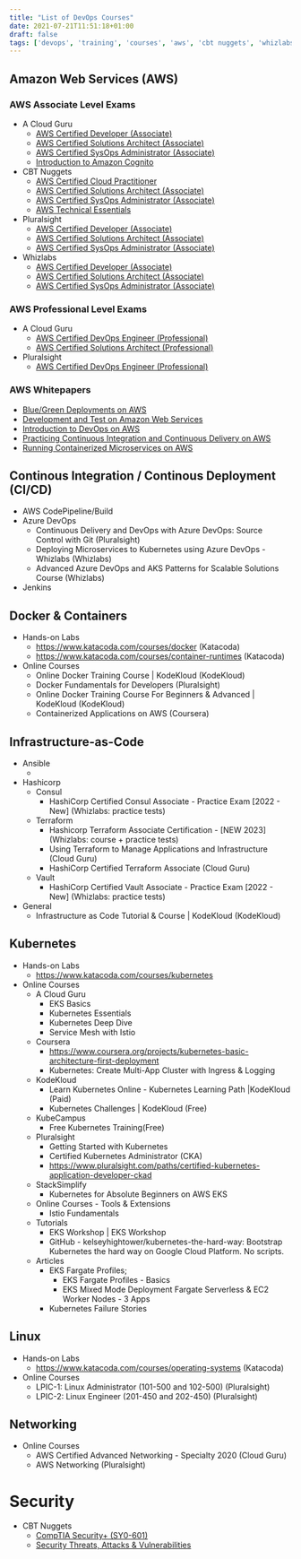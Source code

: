 ```yaml
---
title: "List of DevOps Courses"
date: 2021-07-21T11:51:18+01:00
draft: false
tags: ['devops', 'training', 'courses', 'aws', 'cbt nuggets', 'whizlabs', 'a cloud guru', 'docker', 'iac', 'k8s', 'linux', 'networking', 'security', 'cicd']
---
```


## Amazon Web Services (AWS)

### AWS Associate Level Exams
- A Cloud Guru
  - [AWS Certified Developer (Associate)](https://acloudguru.com/course/aws-certified-developer-associate/)
  - [AWS Certified Solutions Architect (Associate)](https://acloudguru.com/course/aws-certified-solutions-architect-associate-saa-c03/)
  - [AWS Certified SysOps Administrator (Associate)](https://acloudguru.com/course/aws-certified-sysops-administrator-associate-8Lkj/)
  - [Introduction to Amazon Cognito](https://acloudguru.com/course/introduction-to-amazon-cognito/)
- CBT Nuggets
  - [AWS Certified Cloud Practitioner](https://www.cbtnuggets.com/it-training/aws/cloud-practitioner/)
  - [AWS Certified Solutions Architect (Associate)](https://www.cbtnuggets.com/it-training/aws/solutions-architect-associate/)
  - [AWS Certified SysOps Administrator (Associate)](https://www.cbtnuggets.com/it-training/aws/sysops-administrator-associate/)
  - [AWS Technical Essentials](https://www.cbtnuggets.com/blog/career/career-progression/new-course-aws-technical-essentials/)
- Pluralsight
  - [AWS Certified Developer (Associate)](https://www.pluralsight.com/paths/aws-certified-developer-associate)
  - [AWS Certified Solutions Architect (Associate)](https://www.pluralsight.com/paths/aws-certified-solutions-architect-associate)
  - [AWS Certified SysOps Administrator (Associate)](https://www.pluralsight.com/paths/aws-certified-sysops-administrator-associate-soa-c02)
- Whizlabs
  - [AWS Certified Developer (Associate)](https://www.whizlabs.com/aws-developer-associate/)
  - [AWS Certified Solutions Architect (Associate)](https://www.whizlabs.com/aws-solutions-architect-associate/)
  - [AWS Certified SysOps Administrator (Associate)](https://www.whizlabs.com/aws-sysops-administrator-associate/)

### AWS Professional Level Exams
- A Cloud Guru
  - [AWS Certified DevOps Engineer (Professional)](https://acloudguru.com/course/aws-certified-devops-engineer-professional/)
  - [AWS Certified Solutions Architect (Professional)](https://acloudguru.com/course/aws-certified-solutions-architect-professional/)
- Pluralsight
  - [AWS Certified DevOps Engineer (Professional)](https://www.pluralsight.com/paths/aws-certified-devops-engineer-professional-dop-c01/)

### AWS Whitepapers
- [Blue/Green Deployments on AWS](https://docs.aws.amazon.com/whitepapers/latest/blue-green-deployments/welcome.html?did=wp_card&trk=wp_card/)
- [Development and Test on Amazon Web Services](https://docs.aws.amazon.com/whitepapers/latest/development-and-test-on-aws/development-and-test-on-aws.html?did=wp_card&trk=wp_card/)
- [Introduction to DevOps on AWS](https://docs.aws.amazon.com/whitepapers/latest/introduction-devops-aws/introduction-to-devops.html?did=wp_card&trk=wp_card/)
- [Practicing Continuous Integration and Continuous Delivery on AWS](https://docs.aws.amazon.com/whitepapers/latest/practicing-continuous-integration-continuous-delivery/welcome.html?did=wp_card&trk=wp_card/)
- [Running Containerized Microservices on AWS](https://docs.aws.amazon.com/whitepapers/latest/running-containerized-microservices/welcome.html?did=wp_card&trk=wp_card/)

## Continous Integration / Continous Deployment (CI/CD)
- AWS CodePipeline/Build
- Azure DevOps
  - Continuous Delivery and DevOps with Azure DevOps: Source Control with Git (Pluralsight)
  - Deploying Microservices to Kubernetes using Azure DevOps - Whizlabs (Whizlabs)
  - Advanced Azure DevOps and AKS Patterns for Scalable Solutions Course (Whizlabs)
- Jenkins

## Docker & Containers
- Hands-on Labs
  - https://www.katacoda.com/courses/docker (Katacoda)
  - https://www.katacoda.com/courses/container-runtimes (Katacoda)
- Online Courses
  - Online Docker Training Course | KodeKloud (KodeKloud)
  - Docker Fundamentals for Developers (Pluralsight)
  - Online Docker Training Course For Beginners & Advanced | KodeKloud (KodeKloud)
  - Containerized Applications on AWS  (Coursera)

## Infrastructure-as-Code
- Ansible
  - <here>
- Hashicorp
  - Consul
    - HashiCorp Certified Consul Associate - Practice Exam [2022 - New] (Whizlabs: practice tests)
  - Terraform
    - Hashicorp Terraform Associate Certification - [NEW 2023] (Whizlabs: course + practice tests)
    - Using Terraform to Manage Applications and Infrastructure (Cloud Guru)
    - HashiCorp Certified Terraform Associate (Cloud Guru)
  - Vault
    - HashiCorp Certified Vault Associate - Practice Exam [2022 - New] (Whizlabs: practice tests)
- General
  - Infrastructure as Code Tutorial & Course | KodeKloud (KodeKloud)

## Kubernetes
- Hands-on Labs
  - https://www.katacoda.com/courses/kubernetes 
- Online Courses
  - A Cloud Guru
    - EKS Basics 
    - Kubernetes Essentials 
    - Kubernetes Deep Dive 
    - Service Mesh with Istio 
  - Coursera
    - https://www.coursera.org/projects/kubernetes-basic-architecture-first-deployment 
    - Kubernetes: Create Multi-App Cluster with Ingress & Logging 
  - KodeKloud
    - Learn Kubernetes Online - Kubernetes Learning Path |KodeKloud  (Paid)
    - Kubernetes Challenges | KodeKloud (Free)
  - KubeCampus
    - Free Kubernetes Training(Free) 
  - Pluralsight
    - Getting Started with Kubernetes 
    - Certified Kubernetes Administrator (CKA) 
    - https://www.pluralsight.com/paths/certified-kubernetes-application-developer-ckad 
  - StackSimplify
    - Kubernetes for Absolute Beginners on AWS EKS 
  - Online Courses - Tools & Extensions
    - Istio Fundamentals 
  - Tutorials
    - EKS Workshop | EKS Workshop 
    - GitHub - kelseyhightower/kubernetes-the-hard-way: Bootstrap Kubernetes the hard way on Google Cloud Platform. No scripts. 
  - Articles
    - EKS Fargate Profiles;
      - EKS Fargate Profiles - Basics
      - EKS Mixed Mode Deployment Fargate Serverless & EC2 Worker Nodes - 3 Apps
    - Kubernetes Failure Stories 

## Linux
- Hands-on Labs
  - https://www.katacoda.com/courses/operating-systems (Katacoda)
- Online Courses
  - LPIC-1: Linux Administrator (101-500 and 102-500) (Pluralsight)
  - LPIC-2: Linux Engineer (201-450 and 202-450) (Pluralsight)

## Networking
- Online Courses
  - AWS Certified Advanced Networking - Specialty 2020 (Cloud Guru)
  - AWS Networking (Pluralsight)

# Security
- CBT Nuggets
  - [CompTIA Security+ (SY0-601)](https://www.cbtnuggets.com/it-training/comptia/security-plus/)
  - [Security Threats, Attacks & Vulnerabilities](https://www.cbtnuggets.com/it-training/comptia/security-threats-attacks-vulnerabilities/)
